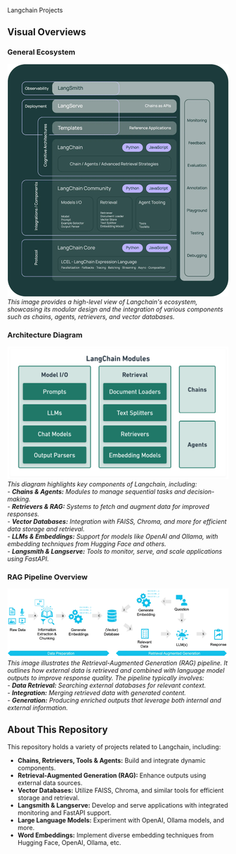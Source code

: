 Langchain Projects

## Visual Overviews

### General Ecosystem
![Langchain Overview](image/langchain_stack.webp)  
*This image provides a high-level view of Langchain's ecosystem, showcasing its modular design and the integration of various components such as chains, agents, retrievers, and vector databases.*

### Architecture Diagram
![Langchain Architecture](image/modules.png)  
*This diagram highlights key components of Langchain, including:  
	- **Chains & Agents:** Modules to manage sequential tasks and decision-making.  
	- **Retrievers & RAG:** Systems to fetch and augment data for improved responses.  
	- **Vector Databases:** Integration with FAISS, Chroma, and more for efficient data storage and retrieval.  
	- **LLMs & Embeddings:** Support for models like OpenAI and Ollama, with embedding techniques from Hugging Face and others.  
	- **Langsmith & Langserve:** Tools to monitor, serve, and scale applications using FastAPI.*

### RAG Pipeline Overview
![RAG Pipeline](image/RAG-Pipelines.webp)  
*This image illustrates the Retrieval-Augmented Generation (RAG) pipeline. It outlines how external data is retrieved and combined with language model outputs to improve response quality. The pipeline typically involves:  
	- **Data Retrieval:** Searching external databases for relevant context.  
	- **Integration:** Merging retrieved data with generated content.  
	- **Generation:** Producing enriched outputs that leverage both internal and external information.*

## About This Repository

This repository holds a variety of projects related to Langchain, including:

- **Chains, Retrievers, Tools & Agents:** Build and integrate dynamic components.
- **Retrieval-Augmented Generation (RAG):** Enhance outputs using external data sources.
- **Vector Databases:** Utilize FAISS, Chroma, and similar tools for efficient storage and retrieval.
- **Langsmith & Langserve:** Develop and serve applications with integrated monitoring and FastAPI support.
- **Large Language Models:** Experiment with OpenAI, Ollama models, and more.
- **Word Embeddings:** Implement diverse embedding techniques from Hugging Face, OpenAI, Ollama, etc.
